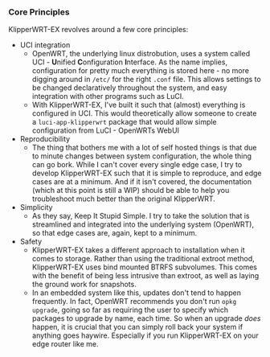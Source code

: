 ###  Core Principles

KlipperWRT-EX revolves around a few core principles:
- UCI integration
    - OpenWRT, the underlying linux distrobution, uses a system called UCI - **U**nified **C**onfiguration **I**nterface. As the name implies, configuration for pretty much everything is stored here - no more digging around in `/etc/` for the right `.conf` file. This allows settings to be changed declaratively throughout the system, and easy integration with other programs such as LuCI.
    - With KlipperWRT-EX, I've built it such that (almost) everything is configured in UCI. This would theoretically allow someone to create a `luci-app-klipperwrt` package that would allow simple configuration from LuCI - OpenWRTs WebUI
- Reproducibility
    - The thing that bothers me with a lot of self hosted things is that due to minute changes between system configuration, the whole thing can go bork. While I can't cover every single edge case, I try to develop KlipperWRT-EX such that it is simple to reproduce, and edge cases are at a minimum. And if it isn't covered, the documentation (which at this point is still a WIP) should be able to help you troubleshoot much better than the original KlipperWRT.
- Simplicity
    - As they say, Keep It Stupid Simple. I try to take the solution that is streamlined and integrated into the underlying system (OpenWRT), so that edge cases are, again, kept to a minimum.
- Safety
    - KlipperWRT-EX takes a different approach to installation when it comes to storage. Rather than using the traditional extroot method, KlipperWRT-EX uses bind mounted BTRFS subvolumes. This comes with the benefit of being less intrusive than extroot, as well as laying the ground work for snapshots.
    - In an embedded system like this, updates don't tend to happen frequently. In fact, OpenWRT recommends you don't run `opkg upgrade`, going so far as requiring the user to specify which packages to upgrade by name, each time. So when an upgrade *does* happen, it is crucial that you can simply roll back your system if anything goes haywire. Especially if you run KlipperWRT-EX on your edge router like me.